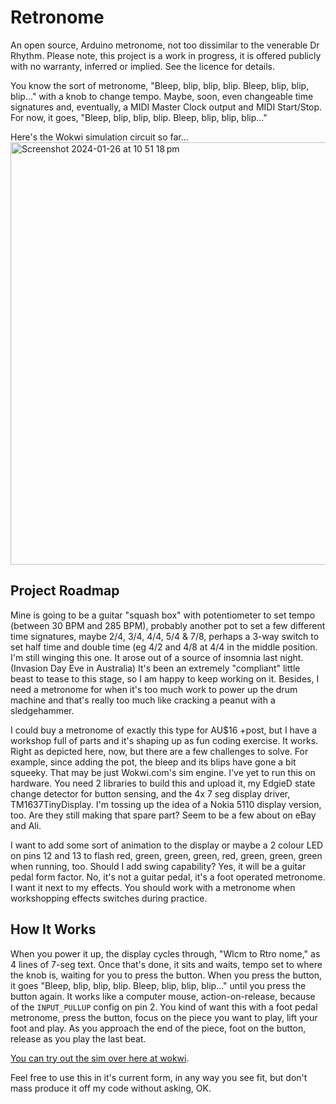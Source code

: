 # Retronome
An open source, Arduino metronome, not too dissimilar to the venerable Dr Rhythm. Please note, this project is a work in progress, it is offered publicly with no warranty, inferred or implied. See the licence for details.

You know the sort of metronome, "Bleep, blip, blip, blip. Bleep, blip, blip, blip..." with a knob to change tempo. Maybe, soon, even changeable time signatures and, eventually, a MIDI Master Clock output and MIDI Start/Stop. For now, it goes, "Bleep, blip, blip, blip. Bleep, blip, blip, blip..."

Here's the Wokwi simulation circuit so far...
<a href="https://wokwi.com/projects/387895335576882177" target="_blank"><img width="676" alt="Screenshot 2024-01-26 at 10 51 18 pm" src="https://github.com/crunchysteve/Retronome/assets/46626696/3d1bc020-caeb-465c-a704-16c57d75d0dc"></a>

## Project Roadmap
Mine is going to be a guitar "squash box" with potentiometer to set tempo (between 30 BPM and 285 BPM), probably another pot to set a few different time signatures, maybe 2/4, 3/4, 4/4, 5/4 & 7/8, perhaps a 3-way switch to set half time and double time (eg 4/2 and 4/8 at 4/4 in the middle position. I'm still winging this one. It arose out of a source of insomnia last night. (Invasion Day Eve in Australia) It's been an extremely "compliant" little beast to tease to this stage, so I am happy to keep working on it. Besides, I need a metronome for when it's too much work to power up the drum machine and that's really too much like cracking a peanut with a sledgehammer.

I could buy a metronome of exactly this type for AU$16 +post, but I have a workshop full of parts and it's shaping up as fun coding exercise. It works. Right as depicted here, now, but there are a few challenges to solve. For example, since adding the pot, the bleep and its blips have gone a bit squeeky. That may be just Wokwi.com's sim engine. I've yet to run this on hardware. You need 2 libraries to build this and upload it, my EdgieD state change detector for button sensing, and the 4x 7 seg display driver, TM1637TinyDisplay. I'm tossing up the idea of a Nokia 5110 display version, too. Are they still making that spare part? Seem to be a few about on eBay and Ali.

I want to add some sort of animation to the display or maybe a 2 colour LED on pins 12 and 13 to flash red, green, green, green, red, green, green, green when running, too. Should I add swing capability? Yes, it will be a guitar pedal form factor. No, it's not a guitar pedal, it's a foot operated metronome. I want it next to my effects. You should work with a metronome when workshopping effects switches during practice.

## How It Works
When you power it up, the display cycles through, "Wlcm to Rtro nome," as 4 lines of 7-seg text. Once that's done, it sits and waits, tempo set to where the knob is, waiting for you to press the button. When you press the button, it goes "Bleep, blip, blip, blip. Bleep, blip, blip, blip..." until you press the button again. It works like a computer mouse, action-on-release, because of the ```INPUT_PULLUP``` config on pin 2. You kind of want this with a foot pedal metronome, press the button, focus on the piece you want to play, lift your foot and play. As you approach the end of the piece, foot on the button, release as you play the last beat.

[You can try out the sim over here at wokwi](https://wokwi.com/projects/387895335576882177).


Feel free to use this in it's current form, in any way you see fit, but don't mass produce it off my code without asking, OK.
